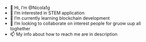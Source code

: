 - 👋 Hi, I’m @Nicola1g
- 👀 I’m interested in STEM application 
- 🌱 I’m currently learning blockchain development 
- 💞️ I’m looking to collaborate on interest people for gruow uup all toghether 
- 📫 My info about how to reach me are in description

<!---
Nicola1g/Nicola1g is a ✨ special ✨ repository because its `README.md` (this file) appears on your GitHub profile.
You can click the Preview link to take a look at your changes.
--->
